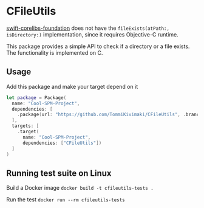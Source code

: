 # CFileUtils

[swift-corelibs-foundation](https://github.com/apple/swift-corelibs-foundation) does not have the `fileExists(atPath:, isDirectory:)` implementation, since it requires Objective-C runtime. 

This package provides a simple API to check if a directory or a file exists. The functionality is implemented on C. 

## Usage

Add this package and make your target depend on it

```swift
let package = Package(
  name: "Cool-SPM-Project",
  dependencies: [
    .package(url: "https://github.com/TommiKivimaki/CFileUtils", .branch("master"))
  ],
  targets: [
    .target(
      name: "Cool-SPM-Project",
      dependencies: ["CFileUtils"])
  ]
)
  ```
  
  
  ## Running test suite on Linux
  
  Build a Docker image
  ```docker build -t cfileutils-tests .``` 
  
  Run the test
  ```docker run --rm cfileutils-tests```
  
  
  
